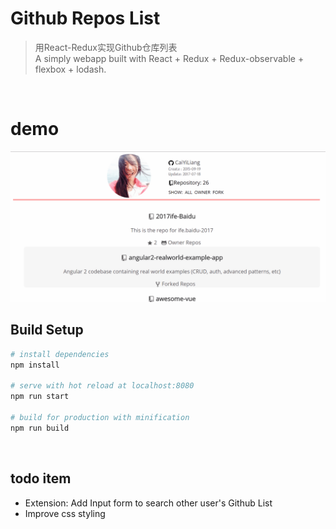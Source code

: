 # Github Repos List

> 用React-Redux实现Github仓库列表<br>
> A simply webapp built with React + Redux + Redux-observable + flexbox + lodash.
<br>

# demo
<img src="./public/GithubListDemo.gif" alt="GithubRepos-List-demo" width="1000px" height="auto">
<br>

## Build Setup

``` bash
# install dependencies
npm install

# serve with hot reload at localhost:8080
npm run start

# build for production with minification
npm run build
```
<br>

## todo item
- Extension: Add Input form to search other user's Github List
- Improve css styling
<br>